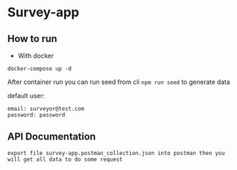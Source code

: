 # Survey-app

## How to run

- With docker

```
docker-compose up -d
```

After container run you can run seed from cli `npm run seed` to generate data

default user:

```
email: surveyor@test.com
password: password
```

## API Documentation

```
export file survey-app.postman_collection.json into postman then you will get all data to do some request
```
